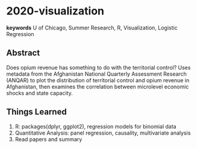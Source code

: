 # 2020-visualization
**keywords** U of Chicago, Summer Research, R, Visualization, Logistic Regression

## Abstract
Does opium revenue has something to do with the territorial control? Uses metadata
from the Afghanistan National Quarterly Assessment Research (ANQAR) to plot the distribution of
territorial control and opium revenue in Afghanistan, then examines the correlation between microlevel
economic shocks and state capacity.

## Things Learned
1. R: packages(dplyr, ggplot2), regression models for binomial data
2. Quantitative Analysis: panel regression, causality, multivariate analysis
3. Read papers and summary
